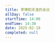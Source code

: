 ```yaml
---
title: 李博和天准的会议
allDay: false
startTime: 14:00
endTime: 14:30
date: 2025-02-18
completed: null
---
```

